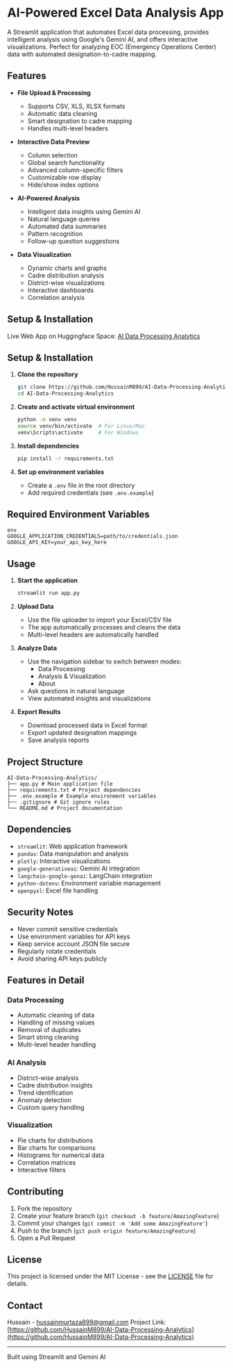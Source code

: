 # AI-Powered Excel Data Analysis App 

A Streamlit application that automates Excel data processing, provides intelligent analysis using Google's Gemini AI, and offers interactive visualizations. Perfect for analyzing EOC (Emergency Operations Center) data with automated designation-to-cadre mapping.

## Features 

- **File Upload & Processing**
  - Supports CSV, XLS, XLSX formats
  - Automatic data cleaning
  - Smart designation to cadre mapping
  - Handles multi-level headers

- **Interactive Data Preview**
  - Column selection
  - Global search functionality
  - Advanced column-specific filters
  - Customizable row display
  - Hide/show index options

- **AI-Powered Analysis**
  - Intelligent data insights using Gemini AI
  - Natural language queries
  - Automated data summaries
  - Pattern recognition
  - Follow-up question suggestions

- **Data Visualization**
  - Dynamic charts and graphs
  - Cadre distribution analysis
  - District-wise visualizations
  - Interactive dashboards
  - Correlation analysis
## Setup & Installation 

Live Web App on Huggingface Space: [AI Data Processing Analytics](https://huggingface.co/spaces/HussainM899/AI-Powered_Excel_Data_Analysis_App)


## Setup & Installation 

1. **Clone the repository**
   ```bash
   git clone https://github.com/HussainM899/AI-Data-Processing-Analytics.git
   cd AI-Data-Processing-Analytics
   ```

2. **Create and activate virtual environment**
   ```bash
   python -m venv venv
   source venv/bin/activate  # For Linux/Mac
   venv\Scripts\activate     # For Windows
   ```

3. **Install dependencies**
   ```bash
   pip install -r requirements.txt
   ```

4. **Set up environment variables**
   - Create a `.env` file in the root directory
   - Add required credentials (see `.env.example`)

## Required Environment Variables 
   ```.env
   env
   GOOGLE_APPLICATION_CREDENTIALS=path/to/credentials.json
   GOOGLE_API_KEY=your_api_key_here
   ```

## Usage 

1. **Start the application**
   ```bash
   streamlit run app.py
   ```

2. **Upload Data**
   - Use the file uploader to import your Excel/CSV file
   - The app automatically processes and cleans the data
   - Multi-level headers are automatically handled

3. **Analyze Data**
   - Use the navigation sidebar to switch between modes:
     - Data Processing
     - Analysis & Visualization
     - About
   - Ask questions in natural language
   - View automated insights and visualizations

4. **Export Results**
   - Download processed data in Excel format
   - Export updated designation mappings
   - Save analysis reports

## Project Structure 
```
AI-Data-Processing-Analytics/
├── app.py # Main application file
├── requirements.txt # Project dependencies
├── .env.example # Example environment variables
├── .gitignore # Git ignore rules
└── README.md # Project documentation
```


## Dependencies 

- `streamlit`: Web application framework
- `pandas`: Data manipulation and analysis
- `plotly`: Interactive visualizations
- `google-generativeai`: Gemini AI integration
- `langchain-google-genai`: LangChain integration
- `python-dotenv`: Environment variable management
- `openpyxl`: Excel file handling

## Security Notes 

- Never commit sensitive credentials
- Use environment variables for API keys
- Keep service account JSON file secure
- Regularly rotate credentials
- Avoid sharing API keys publicly

## Features in Detail 

### Data Processing
- Automatic cleaning of data
- Handling of missing values
- Removal of duplicates
- Smart string cleaning
- Multi-level header handling

### AI Analysis
- District-wise analysis
- Cadre distribution insights
- Trend identification
- Anomaly detection
- Custom query handling

### Visualization
- Pie charts for distributions
- Bar charts for comparisons
- Histograms for numerical data
- Correlation matrices
- Interactive filters

## Contributing 

1. Fork the repository
2. Create your feature branch (`git checkout -b feature/AmazingFeature`)
3. Commit your changes (`git commit -m 'Add some AmazingFeature'`)
4. Push to the branch (`git push origin feature/AmazingFeature`)
5. Open a Pull Request

## License 

This project is licensed under the MIT License - see the [LICENSE](LICENSE) file for details.

## Contact 

Hussain - hussainmurtaza899@gmail.com
Project Link: [https://github.com/HussainM899/AI-Data-Processing-Analytics](https://github.com/HussainM899/AI-Data-Processing-Analytics)

---
Built using Streamlit and Gemini AI
